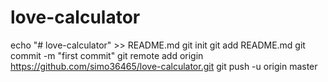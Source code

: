 # love-calculator
echo "# love-calculator" >> README.md
git init
git add README.md
git commit -m "first commit"
git remote add origin https://github.com/simo36465/love-calculator.git
git push -u origin master
